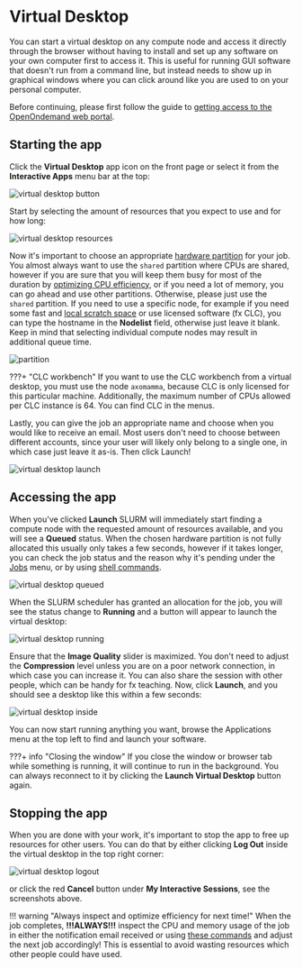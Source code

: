 # Virtual Desktop
You can start a virtual desktop on any compute node and access it directly through the browser without having to install and set up any software on your own computer first to access it. This is useful for running GUI software that doesn't run from a command line, but instead needs to show up in graphical windows where you can click around like you are used to on your personal computer.

Before continuing, please first follow the guide to [getting access to the OpenOndemand web portal](../../../access/webportal.md).

## Starting the app
Click the **Virtual Desktop** app icon on the front page or select it from the **Interactive Apps** menu bar at the top:

![virtual desktop button](img/virtualdesktop_button.png)

Start by selecting the amount of resources that you expect to use and for how long:

![virtual desktop resources](img/virtualdesktop_resources.png)

Now it's important to choose an appropriate [hardware partition](../../../slurm/partitions.md) for your job. You almost always want to use the `shared` partition where CPUs are shared, however if you are sure that you will keep them busy for most of the duration by [optimizing CPU efficiency](../../../slurm/efficiency.md), or if you need a lot of memory, you can go ahead and use other partitions. Otherwise, please just use the `shared` partition. If you need to use a specific node, for example if you need some fast and [local scratch space](../../../storage.md#local-scratch-space) or use licensed software (fx CLC), you can type the hostname in the **Nodelist** field, otherwise just leave it blank. Keep in mind that selecting individual compute nodes may result in additional queue time.

![partition](img/partition.png)


???+ "CLC workbench"
      If you want to use the CLC workbench from a virtual desktop, you must use the node `axomamma`, because CLC is only licensed for this particular machine. Additionally, the maximum number of CPUs allowed per CLC instance is 64. You can find CLC in the menus.

Lastly, you can give the job an appropriate name and choose when you would like to receive an email. Most users don't need to choose between different accounts, since your user will likely only belong to a single one, in which case just leave it as-is. Then click Launch!

![virtual desktop launch](img/virtualdesktop_launch.png)

## Accessing the app
When you've clicked **Launch** SLURM will immediately start finding a compute node with the requested amount of resources available, and you will see a **Queued** status. When the chosen hardware partition is not fully allocated this usually only takes a few seconds, however if it takes longer, you can check the job status and the reason why it's pending under the [Jobs](../jobqueue.md) menu, or by using [shell commands](../../../slurm/jobcontrol.md#get-job-status-info).

![virtual desktop queued](img/virtualdesktop_queued.png)

When the SLURM scheduler has granted an allocation for the job, you will see the status change to **Running** and a button will appear to launch the virtual desktop:

![virtual desktop running](img/virtualdesktop_running.png)

Ensure that the **Image Quality** slider is maximized. You don't need to adjust the **Compression** level unless you are on a poor network connection, in which case you can increase it. You can also share the session with other people, which can be handy for fx teaching. Now, click **Launch**, and you should see a desktop like this within a few seconds:

![virtual desktop inside](img/virtualdesktop_inside.png)

You can now start running anything you want, browse the Applications menu at the top left to find and launch your software.

???+ info "Closing the window"
    If you close the window or browser tab while something is running, it will continue to run in the background. You can always reconnect to it by clicking the **Launch Virtual Desktop** button again.

## Stopping the app
When you are done with your work, it's important to stop the app to free up resources for other users. You can do that by either clicking **Log Out** inside the virtual desktop in the top right corner:

![virtual desktop logout](img/virtualdesktop_logout.png)

or click the red **Cancel** button under **My Interactive Sessions**, see the screenshots above.

!!! warning "Always inspect and optimize efficiency for next time!"
    When the job completes, **!!!ALWAYS!!!** inspect the CPU and memory usage of the job in either the notification email received or using [these commands](../../../slurm/accounting.md#job-efficiency-summary) and adjust the next job accordingly! This is essential to avoid wasting resources which other people could have used.
